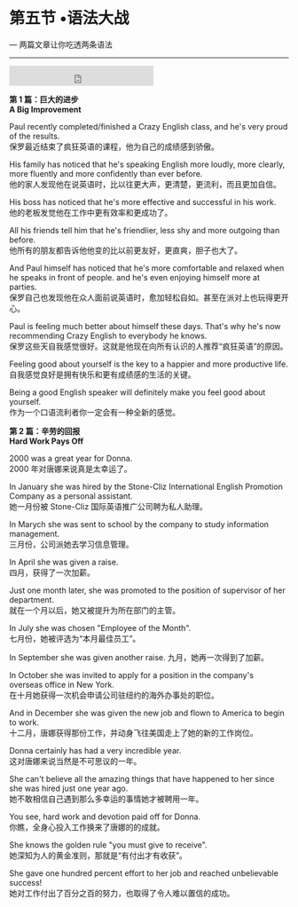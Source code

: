 # 第五节 •语法大战

— 两篇文章让你吃透两条语法 

---

<iframe height="36" width="260" src="http://www.ximalaya.com/swf/sound/orange.swf?id=13216775" frameborder=0 allowfullscreen></iframe>

**第 1 篇：巨大的进步**  
**A Big Improvement**

Paul recently completed/finished a Crazy English class, and he's very proud of the results.   
保罗最近结束了疯狂英语的课程，他为自己的成绩感到骄傲。

His family has noticed that he's speaking English more loudly, more clearly, more fluently and more confidently than ever before.   
他的家人发现他在说英语时，比以往更大声，更清楚，更流利，而且更加自信。

His boss has noticed that he's more effective and successful in his work.  
他的老板发觉他在工作中更有效率和更成功了。

All his friends tell him that he's friendlier, less shy and more outgoing than before.   
他所有的朋友都告诉他他变的比以前更友好，更直爽，胆子也大了。

And Paul himself has noticed that he's more comfortable and relaxed when he speaks in front of people. and he's even enjoying himself more at parties.   
保罗自己也发现他在众人面前说英语时，愈加轻松自如。甚至在派对上也玩得更开心。

Paul is feeling much better about himself these days. That's why he's now recommending Crazy English to everybody he knows.  
保罗这些天自我感觉很好。这就是他现在向所有认识的人推荐“疯狂英语”的原因。

Feeling good about yourself is the key to a happier and more productive life.  
自我感觉良好是拥有快乐和更有成绩感的生活的关键。

Being a good English speaker will definitely make you feel good about yourself.  
作为一个口语流利者你一定会有一种全新的感觉。

**第 2 篇：辛劳的回报**  
**Hard Work Pays Off**

2000 was a great year for Donna.  
2000 年对唐娜来说真是太幸运了。

In January she was hired by the Stone-Cliz International English Promotion Company as a personal assistant.  
她一月份被 Stone-Cliz 国际英语推广公司聘为私人助理。

In Marych she was sent to school by the company to study information management.  
三月份，公司派她去学习信息管理。

In April she was given a raise.  
四月，获得了一次加薪。

Just one month later, she was promoted to the position of supervisor of her department.  
就在一个月以后，她又被提升为所在部门的主管。

In July she was chosen "Employee of the Month".  
七月份，她被评选为“本月最佳员工”。

In September she was given another raise. 
九月，她再一次得到了加薪。

In October she was invited to apply for a position in the company's overseas office in New York.  
在十月她获得一次机会申请公司驻纽约的海外办事处的职位。

And in December she was given the new job and flown to America to begin to work.  
十二月，唐娜获得那份工作，并动身飞往美国走上了她的新的工作岗位。

Donna certainly has had a very incredible year.  
这对唐娜来说当然是不可思议的一年。

She can't believe all the amazing things that have happened to her since she was hired just one year ago.  
她不敢相信自己遇到那么多幸运的事情她才被聘用一年。

You see, hard work and devotion paid off for Donna.  
你瞧，全身心投入工作换来了唐娜的的成就。

She knows the golden rule "you must give to receive".  
她深知为人的黄金准则，那就是“有付出才有收获”。

She gave one hundred percent effort to her job and reached unbelievable success!  
她对工作付出了百分之百的努力，也取得了令人难以置信的成功。
